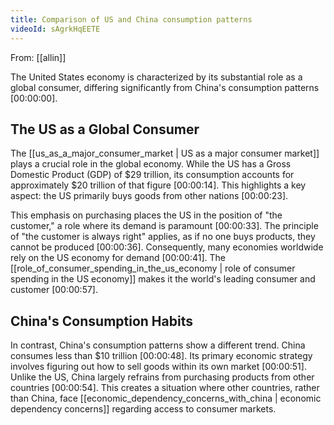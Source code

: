```yaml
---
title: Comparison of US and China consumption patterns
videoId: sAgrkHqEETE
---
```


From: [[allin]] <br/> 

The United States economy is characterized by its substantial role as a global consumer, differing significantly from China's consumption patterns <a class="yt-timestamp" data-t="00:00:00">[00:00:00]</a>.

## The US as a Global Consumer

The [[us_as_a_major_consumer_market | US as a major consumer market]] plays a crucial role in the global economy. While the US has a Gross Domestic Product (GDP) of $29 trillion, its consumption accounts for approximately $20 trillion of that figure <a class="yt-timestamp" data-t="00:00:14">[00:00:14]</a>. This highlights a key aspect: the US primarily buys goods from other nations <a class="yt-timestamp" data-t="00:00:23">[00:00:23]</a>.

This emphasis on purchasing places the US in the position of "the customer," a role where its demand is paramount <a class="yt-timestamp" data-t="00:00:33">[00:00:33]</a>. The principle of "the customer is always right" applies, as if no one buys products, they cannot be produced <a class="yt-timestamp" data-t="00:00:36">[00:00:36]</a>. Consequently, many economies worldwide rely on the US economy for demand <a class="yt-timestamp" data-t="00:00:41">[00:00:41]</a>. The [[role_of_consumer_spending_in_the_us_economy | role of consumer spending in the US economy]] makes it the world's leading consumer and customer <a class="yt-timestamp" data-t="00:00:57">[00:00:57]</a>.

## China's Consumption Habits

In contrast, China's consumption patterns show a different trend. China consumes less than $10 trillion <a class="yt-timestamp" data-t="00:00:48">[00:00:48]</a>. Its primary economic strategy involves figuring out how to sell goods within its own market <a class="yt-timestamp" data-t="00:00:51">[00:00:51]</a>. Unlike the US, China largely refrains from purchasing products from other countries <a class="yt-timestamp" data-t="00:00:54">[00:00:54]</a>. This creates a situation where other countries, rather than China, face [[economic_dependency_concerns_with_china | economic dependency concerns]] regarding access to consumer markets.